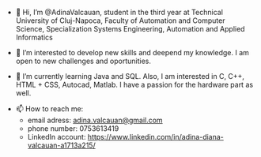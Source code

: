 - 👋 Hi, I’m @AdinaValcauan, student in the third year at Technical University of Cluj-Napoca, Faculty of Automation and Computer Science,
 Specialization Systems Engineering, Automation and Applied Informatics
 
- 👀 I’m interested to develop new skills and deepend my knowledge. I am open to new challenges and oportunities.

- 🌱 I’m currently learning Java and SQL. Also, I am interested in C, C++, HTML + CSS, Autocad, Matlab. I have a passion for the hardware part as well.
<!--- 💞️ I’m looking to collaborate on ...
--->

- 📫 How to reach me:
  - email adress: adina.valcauan@gmail.com
  - phone number: 0753613419
  - LinkedIn account: https://www.linkedin.com/in/adina-diana-valcauan-a1713a215/

<!---
AdinaValcauan/AdinaValcauan is a ✨ special ✨ repository because its `README.md` (this file) appears on your GitHub profile.
You can click the Preview link to take a look at your changes.
--->
